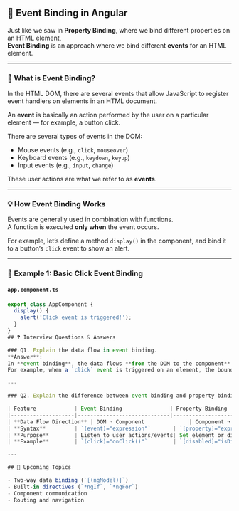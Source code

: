 ## 📁 Event Binding in Angular

Just like we saw in **Property Binding**, where we bind different properties on an HTML element,  
**Event Binding** is an approach where we bind different **events** for an HTML element.

---

### 🧠 What is Event Binding?

In the HTML DOM, there are several events that allow JavaScript to register event handlers on elements in an HTML document.

An **event** is basically an action performed by the user on a particular element — for example, a button click.

There are several types of events in the DOM:

- Mouse events (e.g., `click`, `mouseover`)
- Keyboard events (e.g., `keydown`, `keyup`)
- Input events (e.g., `input`, `change`)
  
These user actions are what we refer to as **events**.

---

### 💡 How Event Binding Works

Events are generally used in combination with functions.  
A function is executed **only when** the event occurs.

For example, let’s define a method `display()` in the component, and bind it to a button’s `click` event to show an alert.

---

### 🧪 Example 1: Basic Click Event Binding

#### `app.component.ts`
```ts
export class AppComponent {
  display() {
    alert('Click event is triggered!');
  }
}
## ❓ Interview Questions & Answers

### Q1. Explain the data flow in event binding.
**Answer**:  
In **event binding**, the data flows **from the DOM to the component**.  
For example, when a `click` event is triggered on an element, the bound method from the component gets called and any passed value flows to it.

---

### Q2. Explain the difference between event binding and property binding.

| Feature            | Event Binding               | Property Binding              |
|--------------------|-----------------------------|-------------------------------|
| **Data Flow Direction** | DOM ➝ Component              | Component ➝ DOM              |
| **Syntax**         | `(event)="expression"`       | `[property]="expression"`     |
| **Purpose**        | Listen to user actions/events| Set element or directive properties |
| **Example**        | `(click)="onClick()"`        | `[disabled]="isDisabled"`     |

---

## 📌 Upcoming Topics

- Two-way data binding (`[(ngModel)]`)
- Built-in directives (`*ngIf`, `*ngFor`)
- Component communication
- Routing and navigation

